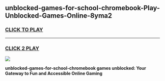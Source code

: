 
## unblocked-games-for-school-chromebook-Play-Unblocked-Games-Online-8yma2
<h3>
<a href="https://premium76.site?title=unblocked-games-for-school-chromebook&ref=25A">CLICK TO PLAY</a></h3>
<hr>

<h3>
<a href="https://premium76.site?title=unblocked-games-for-school-chromebook&ref=25A">CLICK 2 PLAY</a>
  
</h3>

<a href="https://premium76.site?title=unblocked-games-for-school-chromebook&ref=25A"><img src="https://clearcache.store/games.png"></a>


**unblocked-games-for-school-chromebook games unblocked: Your Gateway to Fun and Accessible Online Gaming**
